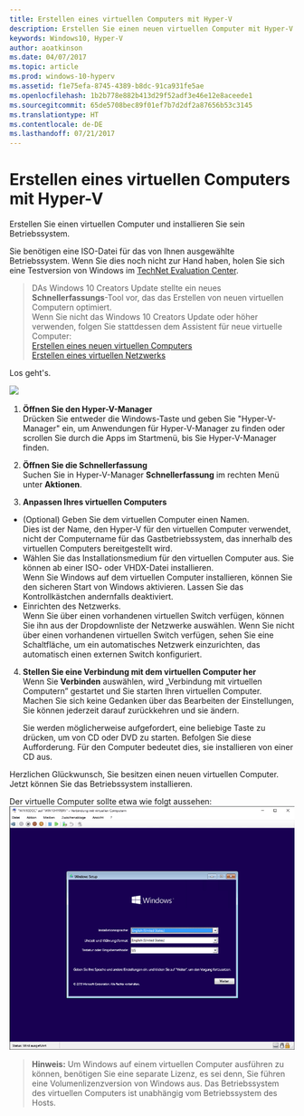 ```yaml
---
title: Erstellen eines virtuellen Computers mit Hyper-V
description: Erstellen Sie einen neuen virtuellen Computer mit Hyper-V unter Windows 10 Creators Update
keywords: Windows10, Hyper-V
author: aoatkinson
ms.date: 04/07/2017
ms.topic: article
ms.prod: windows-10-hyperv
ms.assetid: f1e75efa-8745-4389-b8dc-91ca931fe5ae
ms.openlocfilehash: 1b2b778e882b413d29f52adf3e46e12e8aceede1
ms.sourcegitcommit: 65de5708bec89f01ef7b7d2df2a87656b53c3145
ms.translationtype: HT
ms.contentlocale: de-DE
ms.lasthandoff: 07/21/2017
---
```

# Erstellen eines virtuellen Computers mit Hyper-V

Erstellen Sie einen virtuellen Computer und installieren Sie sein Betriebssystem.  

Sie benötigen eine ISO-Datei für das von Ihnen ausgewählte Betriebssystem. Wenn Sie dies noch nicht zur Hand haben, holen Sie sich eine Testversion von Windows im [TechNet Evaluation Center](http://www.microsoft.com/en-us/evalcenter/).


> DAs Windows 10 Creators Update stellte ein neues **Schnellerfassungs**-Tool vor, das das Erstellen von neuen virtuellen Computern optimiert.  
  Wenn Sie nicht das Windows 10 Creators Update oder höher verwenden, folgen Sie stattdessen dem Assistent für neue virtuelle Computer:  
  [Erstellen eines neuen virtuellen Computers](create-virtual-machine.md)  
  [Erstellen eines virtuellen Netzwerks](connect-to-network.md)

Los geht's.

![](media/quickcreatesteps_inked.jpg)

1. **Öffnen Sie den Hyper-V-Manager**  
  Drücken Sie entweder die Windows-Taste und geben Sie "Hyper-V-Manager" ein, um Anwendungen für Hyper-V-Manager zu finden oder scrollen Sie durch die Apps im Startmenü, bis Sie Hyper-V-Manager finden.

2. **Öffnen Sie die Schnellerfassung**  
  Suchen Sie in Hyper-V-Manager **Schnellerfassung** im rechten Menü unter **Aktionen**.

3. **Anpassen Ihres virtuellen Computers**
  * (Optional) Geben Sie dem virtuellen Computer einen Namen.  
    Dies ist der Name, den Hyper-V für den virtuellen Computer verwendet, nicht der Computername für das Gastbetriebssystem, das innerhalb des virtuellen Computers bereitgestellt wird.
  * Wählen Sie das Installationsmedium für den virtuellen Computer aus. Sie können ab einer ISO- oder VHDX-Datei installieren.  
    Wenn Sie Windows auf dem virtuellen Computer installieren, können Sie den sicheren Start von Windows aktivieren. Lassen Sie das Kontrollkästchen andernfalls deaktiviert.
  * Einrichten des Netzwerks.  
    Wenn Sie über einen vorhandenen virtuellen Switch verfügen, können Sie ihn aus der Dropdownliste der Netzwerke auswählen. Wenn Sie nicht über einen vorhandenen virtuellen Switch verfügen, sehen Sie eine Schaltfläche, um ein automatisches Netzwerk einzurichten, das automatisch einen externen Switch konfiguriert.

4. **Stellen Sie eine Verbindung mit dem virtuellen Computer her**  
  Wenn Sie **Verbinden** auswählen, wird „Verbindung mit virtuellen Computern” gestartet und Sie starten Ihren virtuellen Computer.     
  Machen Sie sich keine Gedanken über das Bearbeiten der Einstellungen, Sie können jederzeit darauf zurückkehren und sie ändern.  
  
    Sie werden möglicherweise aufgefordert, eine beliebige Taste zu drücken, um von CD oder DVD zu starten. Befolgen Sie diese Aufforderung.  Für den Computer bedeutet dies, sie installieren von einer CD aus.

Herzlichen Glückwunsch, Sie besitzen einen neuen virtuellen Computer.  Jetzt können Sie das Betriebssystem installieren.  

Der virtuelle Computer sollte etwa wie folgt aussehen:  
![](media/OSDeploy_upd.png) 

> **Hinweis:** Um Windows auf einem virtuellen Computer ausführen zu können, benötigen Sie eine separate Lizenz, es sei denn, Sie führen eine Volumenlizenzversion von Windows aus. Das Betriebssystem des virtuellen Computers ist unabhängig vom Betriebssystem des Hosts.
